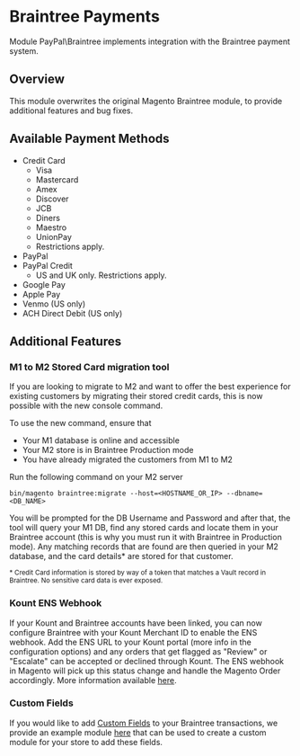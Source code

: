 # Braintree Payments

Module PayPal\Braintree implements integration with the Braintree payment system.

## Overview

This module overwrites the original Magento Braintree module, to provide additional features and bug fixes.

## Available Payment Methods
* Credit Card
    * Visa
    * Mastercard
    * Amex
    * Discover
    * JCB
    * Diners
    * Maestro
    * UnionPay
    * Restrictions apply.
* PayPal
* PayPal Credit
    * US and UK only. Restrictions apply.
* Google Pay
* Apple Pay
* Venmo (US only)
* ACH Direct Debit (US only)

## Additional Features

### M1 to M2 Stored Card migration tool
If you are looking to migrate to M2 and want to offer the best experience for existing customers by migrating their stored
credit cards, this is now possible with the new console command.

To use the new command, ensure that
- Your M1 database is online and accessible
- Your M2 store is in Braintree Production mode
- You have already migrated the customers from M1 to M2

Run the following command on your M2 server

`bin/magento braintree:migrate --host=<HOSTNAME_OR_IP> --dbname=<DB_NAME>`

You will be prompted for the DB Username and Password and after that, the tool will query your M1 DB, find any stored cards
and locate them in your Braintree account (this is why you must run it with Braintree in Production mode).
Any matching records that are found are then queried in your M2 database, and the card details* are stored for that customer.

<small>
* Credit Card information is stored by way of a token that matches a Vault record in Braintree.
No sensitive card data is ever exposed.
</small>

### Kount ENS Webhook
If your Kount and Braintree accounts have been linked, you can now configure Braintree with your Kount Merchant ID to
enable the ENS webhook. Add the ENS URL to your Kount portal (more info in the configuration options) and any orders
that get flagged as "Review" or "Escalate" can be accepted or declined through Kount. The ENS webhook in Magento will
pick up this status change and handle the Magento Order accordingly.
More information available [here](https://articles.braintreepayments.com/guides/fraud-tools/advanced/kount-custom).

### Custom Fields
If you would like to add [Custom Fields](https://articles.braintreepayments.com/control-panel/custom-fields) to your
Braintree transactions, we provide an example module [here](https://github.com/genecommerce/module-braintree-customfields-example)
that can be used to create a custom module for your store to add these fields.